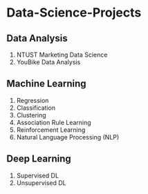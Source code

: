 # Data-Science-Projects

## Data Analysis
1. NTUST Marketing Data Science
2. YouBike Data Analysis

## Machine Learning
1. Regression
2. Classification
3. Clustering
4. Association Rule Learning
5. Reinforcement Learning
6. Natural Language Processing (NLP)

## Deep Learning
1. Supervised DL
2. Unsupervised DL
